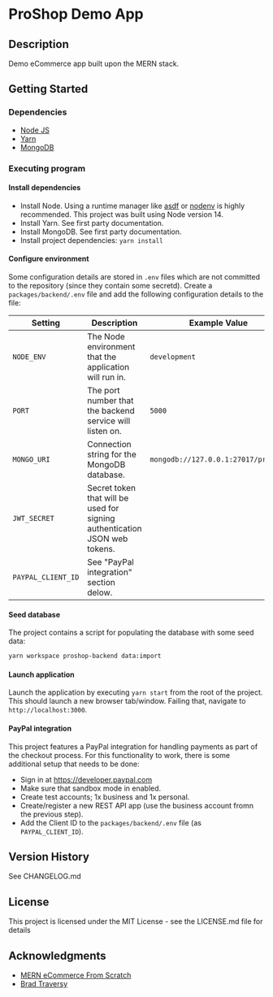 # ProShop Demo App

## Description

Demo eCommerce app built upon the MERN stack.

## Getting Started

### Dependencies

* [Node JS](https://nodejs.org/en)
* [Yarn](https://yarnpkg.com)
* [MongoDB](https://www.mongodb.com/)

### Executing program

#### Install dependencies
* Install Node. Using a runtime manager like [asdf](https://asdf-vm.com) or [nodenv](https://github.com/nodenv/nodenv) is highly recommended. This project was built using Node version 14.
* Install Yarn. See first party documentation.
* Install MongoDB. See first party documentation.
* Install project dependencies: `yarn install`

#### Configure environment
Some configuration details are stored in `.env` files which are not committed to the repository (since they contain some secretd). Create a `packages/backend/.env` file and add the following configuration details to the file:

| Setting            | Description                                                                | Example Value |
| -                  | -                                                                          | -             |
| `NODE_ENV`         | The Node environment that the application will run in.                     | `development` |
| `PORT`             | The port number that the backend service will listen on.                   | `5000` |
| `MONGO_URI`        | Connection string for the MongoDB database.                                | `mongodb://127.0.0.1:27017/proshop` |
| `JWT_SECRET`       | Secret token that will be used for signing authentication JSON web tokens. | |
| `PAYPAL_CLIENT_ID` | See "PayPal integration" section delow.                                    | |

#### Seed database
The project contains a script for populating the database with some seed data:
```bash
yarn workspace proshop-backend data:import
```

#### Launch application
Launch the application by executing `yarn start` from the root of the project. This should launch a new browser tab/window. Failing that, navigate to `http://localhost:3000`.

#### PayPal integration
This project features a PayPal integration for handling payments as part of the checkout process. For this functionality to work, there is some additional setup that needs to be done:
* Sign in at https://developer.paypal.com
* Make sure that sandbox mode in enabled.
* Create test accounts; 1x business and 1x personal.
* Create/register a new REST API app (use the business account fromn the previous step).
* Add the Client ID to the `packages/backend/.env` file (as `PAYPAL_CLIENT_ID`).

## Version History

See CHANGELOG.md

## License

This project is licensed under the MIT License - see the LICENSE.md file for details

## Acknowledgments

* [MERN eCommerce From Scratch](https://www.udemy.com/course/mern-ecommerce)
* [Brad Traversy](https://github.com/bradtraversy)
